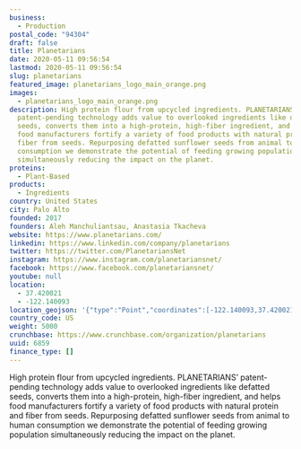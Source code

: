 ```yaml
---
business:
  - Production
postal_code: "94304"
draft: false
title: Planetarians
date: 2020-05-11 09:56:54
lastmod: 2020-05-11 09:56:54
slug: planetarians
featured_image: planetarians_logo_main_orange.png
images:
  - planetarians_logo_main_orange.png
description: High protein flour from upcycled ingredients. PLANETARIANS’
  patent-pending technology adds value to overlooked ingredients like defatted
  seeds, converts them into a high-protein, high-fiber ingredient, and helps
  food manufacturers fortify a variety of food products with natural protein and
  fiber from seeds. Repurposing defatted sunflower seeds from animal to human
  consumption we demonstrate the potential of feeding growing population
  simultaneously reducing the impact on the planet.
proteins:
  - Plant-Based
products:
  - Ingredients
country: United States
city: Palo Alto
founded: 2017
founders: Aleh Manchuliantsau, Anastasia Tkacheva
website: https://www.planetarians.com/
linkedin: https://www.linkedin.com/company/planetarians
twitter: https://twitter.com/PlanetariansNet
instagram: https://www.instagram.com/planetariansnet/
facebook: https://www.facebook.com/planetariansnet/
youtube: null
location:
  - 37.420021
  - -122.140093
location_geojson: '{"type":"Point","coordinates":[-122.140093,37.420021]}'
country_code: US
weight: 5000
crunchbase: https://www.crunchbase.com/organization/planetarians
uuid: 6859
finance_type: []
---
```

High protein flour from upcycled ingredients. PLANETARIANS’ patent-pending technology adds value to overlooked ingredients like defatted seeds, converts them into a high-protein, high-fiber ingredient, and helps food manufacturers fortify a variety of food products with natural protein and fiber from seeds. Repurposing defatted sunflower seeds from animal to human consumption we demonstrate the potential of feeding growing population simultaneously reducing the impact on the planet.

